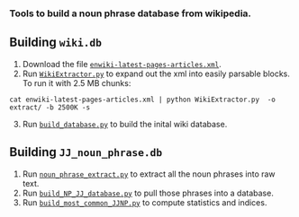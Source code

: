 ### Tools to build a noun phrase database from wikipedia.

## Building `wiki.db`

1. Download the file [`enwiki-latest-pages-articles.xml`](https://dumps.wikimedia.org/enwiki/latest/).
2. Run [`WikiExtractor.py`](WikiExtractor.py) to expand out the xml into easily parsable blocks. To run it with 2.5 MB chunks:

````
cat enwiki-latest-pages-articles.xml | python WikiExtractor.py  -o extract/ -b 2500K -s
````

3. Run [`build_database.py`](build_database.py) to build the inital wiki database.

## Building `JJ_noun_phrase.db`

1. Run [`noun_phrase_extract.py`](noun_phrase_extract.py) to extract all the noun phrases into raw text.
2. Run [`build_NP_JJ_database.py`](build_NP_JJ_database.py) to pull those phrases into a database.
3. Run [`build_most_common_JJNP.py`](build_most_common_JJNP.py) to compute statistics and indices.






